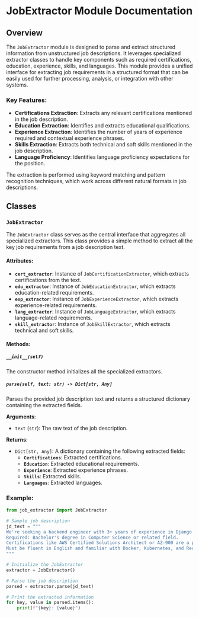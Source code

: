 # JobExtractor Module Documentation

## Overview

The `JobExtractor` module is designed to parse and extract structured information from unstructured job descriptions. It leverages specialized extractor classes to handle key components such as required certifications, education, experience, skills, and languages. This module provides a unified interface for extracting job requirements in a structured format that can be easily used for further processing, analysis, or integration with other systems.

### Key Features:

- **Certifications Extraction**: Extracts any relevant certifications mentioned in the job description.
- **Education Extraction**: Identifies and extracts educational qualifications.
- **Experience Extraction**: Identifies the number of years of experience required and contextual experience phrases.
- **Skills Extraction**: Extracts both technical and soft skills mentioned in the job description.
- **Language Proficiency**: Identifies language proficiency expectations for the position.

The extraction is performed using keyword matching and pattern recognition techniques, which work across different natural formats in job descriptions.

## Classes

### `JobExtractor`

The `JobExtractor` class serves as the central interface that aggregates all specialized extractors. This class provides a simple method to extract all the key job requirements from a job description text.

#### Attributes:

- **`cert_extractor`**: Instance of `JobCertificationExtractor`, which extracts certifications from the text.
- **`edu_extractor`**: Instance of `JobEducationExtractor`, which extracts education-related requirements.
- **`exp_extractor`**: Instance of `JobExperienceExtractor`, which extracts experience-related requirements.
- **`lang_extractor`**: Instance of `JobLanguageExtractor`, which extracts language-related requirements.
- **`skill_extractor`**: Instance of `JobSkillExtractor`, which extracts technical and soft skills.

#### Methods:

##### `__init__(self)`

The constructor method initializes all the specialized extractors.

##### `parse(self, text: str) -> Dict[str, Any]`

Parses the provided job description text and returns a structured dictionary containing the extracted fields.

**Arguments**:

- `text` (`str`): The raw text of the job description.

**Returns**:

- `Dict[str, Any]`: A dictionary containing the following extracted fields:
  - **`Certifications`**: Extracted certifications.
  - **`Education`**: Extracted educational requirements.
  - **`Experience`**: Extracted experience phrases.
  - **`Skills`**: Extracted skills.
  - **`Languages`**: Extracted languages.

### Example:

```python
from job_extractor import JobExtractor

# Sample job description
jd_text = """
We're seeking a backend engineer with 3+ years of experience in Django and PostgreSQL.
Required: Bachelor's degree in Computer Science or related field.
Certifications like AWS Certified Solutions Architect or AZ-900 are a plus.
Must be fluent in English and familiar with Docker, Kubernetes, and React.
"""

# Initialize the JobExtractor
extractor = JobExtractor()

# Parse the job description
parsed = extractor.parse(jd_text)

# Print the extracted information
for key, value in parsed.items():
    print(f"{key}: {value}")
```
